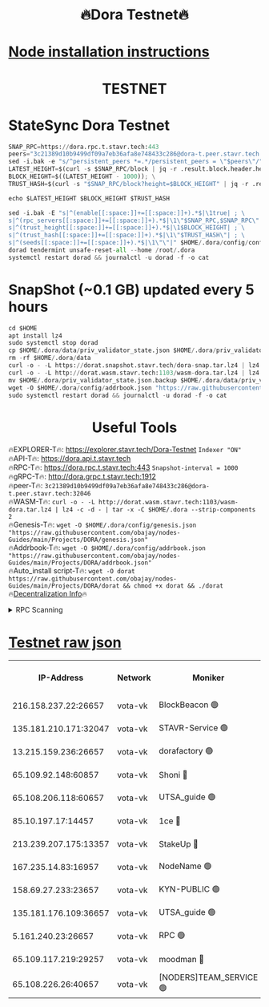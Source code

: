 <h1 align="center"> 🔥Dora Testnet🔥</h1>

[Node installation instructions](https://github.com/obajay/nodes-Guides/tree/main/Projects/DORA)
=

<h1 align="center"> TESTNET</h1>

# StateSync Dora Testnet
```python
SNAP_RPC=https://dora.rpc.t.stavr.tech:443
peers="3c21389d10b9499df09a7eb36afa8e748433c286@dora-t.peer.stavr.tech:32046"
sed -i.bak -e "s/^persistent_peers *=.*/persistent_peers = \"$peers\"/" $HOME/.dora/config/config.toml
LATEST_HEIGHT=$(curl -s $SNAP_RPC/block | jq -r .result.block.header.height); \
BLOCK_HEIGHT=$((LATEST_HEIGHT - 1000)); \
TRUST_HASH=$(curl -s "$SNAP_RPC/block?height=$BLOCK_HEIGHT" | jq -r .result.block_id.hash)

echo $LATEST_HEIGHT $BLOCK_HEIGHT $TRUST_HASH

sed -i.bak -E "s|^(enable[[:space:]]+=[[:space:]]+).*$|\1true| ; \
s|^(rpc_servers[[:space:]]+=[[:space:]]+).*$|\1\"$SNAP_RPC,$SNAP_RPC\"| ; \
s|^(trust_height[[:space:]]+=[[:space:]]+).*$|\1$BLOCK_HEIGHT| ; \
s|^(trust_hash[[:space:]]+=[[:space:]]+).*$|\1\"$TRUST_HASH\"| ; \
s|^(seeds[[:space:]]+=[[:space:]]+).*$|\1\"\"|" $HOME/.dora/config/config.toml
dorad tendermint unsafe-reset-all --home /root/.dora
systemctl restart dorad && journalctl -u dorad -f -o cat
```
# SnapShot (~0.1 GB) updated every 5 hours
```python
cd $HOME
apt install lz4
sudo systemctl stop dorad
cp $HOME/.dora/data/priv_validator_state.json $HOME/.dora/priv_validator_state.json.backup
rm -rf $HOME/.dora/data
curl -o - -L https://dorat.snapshot.stavr.tech/dora-snap.tar.lz4 | lz4 -c -d - | tar -x -C $HOME/.dora --strip-components 2
curl -o - -L http://dorat.wasm.stavr.tech:1103/wasm-dora.tar.lz4 | lz4 -c -d - | tar -x -C $HOME/.dora --strip-components 2
mv $HOME/.dora/priv_validator_state.json.backup $HOME/.dora/data/priv_validator_state.json
wget -O $HOME/.dora/config/addrbook.json "https://raw.githubusercontent.com/obajay/nodes-Guides/main/Projects/DORA/addrbook.json"
sudo systemctl restart dorad && journalctl -u dorad -f -o cat
```
 <h1 align="center"> Useful Tools</h1>
 
🔥EXPLORER-T🔥: https://explorer.stavr.tech/Dora-Testnet        `Indexer "ON"` \
🔥API-T🔥:      https://dora.api.t.stavr.tech \
🔥RPC-T🔥:      https://dora.rpc.t.stavr.tech:443              `Snapshot-interval = 1000` \
🔥gRPC-T🔥:     http://dora.grpc.t.stavr.tech:1912 \
🔥peer-T🔥:     `3c21389d10b9499df09a7eb36afa8e748433c286@dora-t.peer.stavr.tech:32046` \
🔥WASM-T🔥:     ```curl -o - -L http://dorat.wasm.stavr.tech:1103/wasm-dora.tar.lz4 | lz4 -c -d - | tar -x -C $HOME/.dora --strip-components 2``` \
🔥Genesis-T🔥:  ```wget -O $HOME/.dora/config/genesis.json "https://raw.githubusercontent.com/obajay/nodes-Guides/main/Projects/DORA/genesis.json"``` \
🔥Addrbook-T🔥: ```wget -O $HOME/.dora/config/addrbook.json "https://raw.githubusercontent.com/obajay/nodes-Guides/main/Projects/DORA/addrbook.json"``` \
🔥Auto_install script-T🔥:  `wget -O dorat https://raw.githubusercontent.com/obajay/nodes-Guides/main/Projects/DORA/dorat && chmod +x dorat && ./dorat` \
🔥[Decentralization Info](https://github.com/obajay/StateSync-snapshots/tree/main/Projects/Dora/Decentralization)🔥

<details>
<summary>RPC Scanning</summary>

<h2 align="center"> We scan nodes in real time every 4 hours. And we provide the final result of RPC endpoints.
We cannot influence the operation of these nodes in any way. </h2>


```python
If Voting Power is higher than 0 --> then the Node is a validator of the network and may be subject to attack and be a potential threat to the chain.
```
```python
We marked such validators with a red symbol
```

</details>

[Testnet raw json](https://rpc-check.dorat.stavr.tech/dorat/rpc-dorat-result.json)
=



<table><tr><th>IP-Address</th><th>Network</th><th>Moniker</th><th>Latest Block Height</th><th>Earliest Block Height</th><th>Catching Up</th><th>Tx Index</th><th>Voting Power</th><th>Scan Time</th></tr><tr><td>216.158.237.22:26657</td><td>vota-vk</td><td>BlockBeacon 🟢</td><td>230955</td><td>1</td><td>False</td><td>off</td><td>0</td><td>2024-01-04T20:10:28.389763039UTC</td></tr><tr><td>135.181.210.171:32047</td><td>vota-vk</td><td>STAVR-Service 🟢</td><td>230956</td><td>1</td><td>False</td><td>on</td><td>0</td><td>2024-01-04T20:10:33.171937695UTC</td></tr><tr><td>13.215.159.236:26657</td><td>vota-vk</td><td>dorafactory 🟢</td><td>230956</td><td>1</td><td>False</td><td>on</td><td>0</td><td>2024-01-04T20:10:34.434421026UTC</td></tr><tr><td>65.109.92.148:60857</td><td>vota-vk</td><td>Shoni 🔴</td><td>230957</td><td>1</td><td>False</td><td>on</td><td>12173124795244098</td><td>2024-01-04T20:10:36.707464509UTC</td></tr><tr><td>65.108.206.118:60657</td><td>vota-vk</td><td>UTSA_guide 🟢</td><td>230957</td><td>1</td><td>False</td><td>on</td><td>0</td><td>2024-01-04T20:10:37.079290034UTC</td></tr><tr><td>85.10.197.17:14457</td><td>vota-vk</td><td>1ce 🔴</td><td>230957</td><td>8001</td><td>False</td><td>off</td><td>9009000000000000</td><td>2024-01-04T20:10:35.335632030UTC</td></tr><tr><td>213.239.207.175:13357</td><td>vota-vk</td><td>StakeUp 🔴</td><td>230955</td><td>13001</td><td>False</td><td>off</td><td>9009500000000000</td><td>2024-01-04T20:10:27.790516661UTC</td></tr><tr><td>167.235.14.83:16957</td><td>vota-vk</td><td>NodeName 🟢</td><td>210819</td><td>14001</td><td>False</td><td>on</td><td>0</td><td>2024-01-04T20:10:37.357588140UTC</td></tr><tr><td>158.69.27.233:23657</td><td>vota-vk</td><td>KYN-PUBLIC 🟢</td><td>230957</td><td>52001</td><td>False</td><td>on</td><td>0</td><td>2024-01-04T20:10:36.348621484UTC</td></tr><tr><td>135.181.176.109:36657</td><td>vota-vk</td><td>UTSA_guide 🟢</td><td>230955</td><td>55501</td><td>False</td><td>on</td><td>0</td><td>2024-01-04T20:10:25.496229234UTC</td></tr><tr><td>5.161.240.23:26657</td><td>vota-vk</td><td>RPC 🟢</td><td>230957</td><td>60001</td><td>False</td><td>off</td><td>0</td><td>2024-01-04T20:10:35.084826045UTC</td></tr><tr><td>65.109.117.219:29257</td><td>vota-vk</td><td>moodman 🔴</td><td>230956</td><td>130956</td><td>False</td><td>off</td><td>9009100000000000</td><td>2024-01-04T20:10:30.775371269UTC</td></tr><tr><td>65.108.226.26:40657</td><td>vota-vk</td><td>[NODERS]TEAM_SERVICE 🟢</td><td>230957</td><td>197001</td><td>False</td><td>on</td><td>0</td><td>2024-01-04T20:10:35.672450613UTC</td></tr></table>
